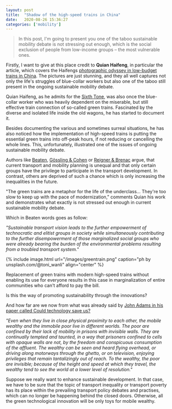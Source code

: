```yaml
---
layout: post
title:  "Shadow of the high-speed trains in China"
date:   2020-08-26 15:36:27
categories: ['mobility']
---
```

> In this post, I'm going to present you one of the taboo sustainable mobility debate is not stressing out enough, which is the social exclusion of people from low-income groups – the most vulnerable ones.

Firstly, I want to give at this place credit to **Quian Haifeng**, in particular the article, which covers the Haifengs [photographic odyssey in low-budget trains in China](https://www.sixthtone.com/news/1006089/Life). The pictures are just stunning, and they all well captures not only the life's struggles of blue-collar workers but also one of the taboo still present in the ongoing sustainable mobility debate.

Quian Haifeng, as he admits for the [Sixth Tone](https://www.sixthtone.com/news/1006089/Life), was also once the blue-collar worker who was heavily dependent on the miserable, but still effective train connection of so-called green trains. Fascinated by the diverse and isolated life inside the old wagons, he has started to document it.

Besides documenting the various and sometimes surreal situations, he has also noticed how the implementation of high-speed trains is putting the essential green trains into off-peak hours, if not reducing or cancelling the whole lines. This, unfortunately, illustrated one of the issues of ongoing sustainable mobility debate.

Authors like [Beaten](https://www.tandfonline.com/doi/abs/10.1080/096543100110938), [Gössling & Cohen](https://www.sciencedirect.com/science/article/abs/pii/S0966692314001586?via%3Dihub) or [Reigner & Brenac](https://www.sciencedirect.com/science/article/abs/pii/S0965856418301472?via%3Dihub) argue, that current transport and mobility planning is unequal and that only certain groups have the privilege to participate in the transport development. In contrast, others are deprived of such a chance which is only increasing the inequalities in the future.

"The green trains are a metaphor for the life of the underclass… They're too slow to keep up with the pace of modernization," comments Quian his work and demonstrates what exactly is not stressed out enough in current sustainable mobility debate.

Which in Beaten words goes as follow:

*"Sustainable transport vision leads to the further empowerment of technocratic and elitist groups in society while simultaneously contributing to the further disempowerment of those marginalized social groups who were already bearing the burden of the environmental problems resulting from a troubled transport system."*

{% include image.html url="/images/greentrain.png" caption="ph by unsplash.com/@toni_wanli" align="center" %}

Replacement of green trains with modern high-speed trains without enabling its use for everyone results in this case in marginalization of entire communities who can't afford to pay the bill.

Is this the way of promoting sustainability through the innovations? 

And how far are we now from what was already said by [John Adams in his paper called Could technology save us?](http://worldtransportjournal.com/wp-content/uploads/2015/02/wtpp02.3.pdf)

*"Even when they live in close physical proximity to each other, the mobile wealthy and the immobile poor live in different worlds. The poor are confined by their lack of mobility in prisons with invisible walls. They are continually tempted and taunted, in a way that prisoners confined to cells with opaque walls are not, by the freedom and conspicuous consumption of the affluent. The wealthy can be seen and heard flying overhead, or driving along motorways through the ghetto, or on television, enjoying privileges that remain tantalizingly out of reach. To the wealthy, the poor are invisible; because of the height and speed at which they travel, the wealthy tend to see the world at a lower level of resolution."*

Suppose we really want to enhance sustainable development. In that case, we have to be sure that the topic of transport inequality or transport poverty has its place within the prevailing transport policy debates and practises, which can no longer be happening behind the closed doors. Otherwise, all the green technological innovation will be only toys for mobile wealthy.

